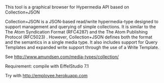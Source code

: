 This tool is a graphical browser for Hypermedia API based on Collection+JSON

Collection+JSON is a JSON-based read/write hypermedia-type designed to support management and querying of simple collections. It is similar to the The Atom Syndication Format (RFC4287) and the The Atom Publishing Protocol (RFC5023) . However, Collection+JSON defines both the format and the semantics in a single media type. It also includes support for Query Templates and expanded write support through the use of a Write Template.

See http://www.amundsen.com/media-types/collection/

Requirement:
compile with EiffelStudio 7.1

Try with
http://employee.herokuapp.com
